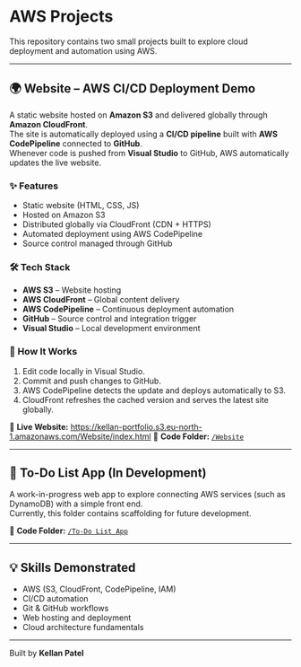 # AWS Projects

This repository contains two small projects built to explore cloud deployment and automation using AWS.

---

## 🌍 Website – AWS CI/CD Deployment Demo
A static website hosted on **Amazon S3** and delivered globally through **Amazon CloudFront**.  
The site is automatically deployed using a **CI/CD pipeline** built with **AWS CodePipeline** connected to **GitHub**.  
Whenever code is pushed from **Visual Studio** to GitHub, AWS automatically updates the live website.

### ✨ Features
- Static website (HTML, CSS, JS)
- Hosted on Amazon S3
- Distributed globally via CloudFront (CDN + HTTPS)
- Automated deployment using AWS CodePipeline
- Source control managed through GitHub

### 🛠️ Tech Stack
- **AWS S3** – Website hosting  
- **AWS CloudFront** – Global content delivery  
- **AWS CodePipeline** – Continuous deployment automation  
- **GitHub** – Source control and integration trigger  
- **Visual Studio** – Local development environment  

### 🚀 How It Works
1. Edit code locally in Visual Studio.  
2. Commit and push changes to GitHub.  
3. AWS CodePipeline detects the update and deploys automatically to S3.  
4. CloudFront refreshes the cached version and serves the latest site globally.

🔗 **Live Website:** https://kellan-portfolio.s3.eu-north-1.amazonaws.com/Website/index.html
🔗 **Code Folder:** [`/Website`](./Website)

---

## 🧩 To-Do List App (In Development)
A work-in-progress web app to explore connecting AWS services (such as DynamoDB) with a simple front end.  
Currently, this folder contains scaffolding for future development.

🔗 **Code Folder:** [`/To-Do List App`](./To-Do%20List%20App)

---

## 💡 Skills Demonstrated
- AWS (S3, CloudFront, CodePipeline, IAM)  
- CI/CD automation  
- Git & GitHub workflows  
- Web hosting and deployment  
- Cloud architecture fundamentals  

---

Built by **Kellan Patel**
